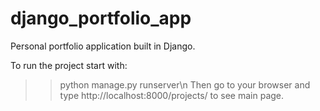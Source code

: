 # django_portfolio_app
Personal portfolio application built in Django.

To run the project start with:
>> python manage.py runserver\n
Then go to your browser and type http://localhost:8000/projects/ to see main page.
